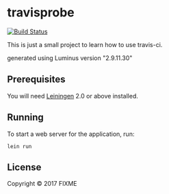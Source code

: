# travisprobe

[![Build Status](https://travis-ci.org/axeclbr/travisprobe.svg?branch=master)](https://travis-ci.org/axeclbr/travisprobe)

This is just a small project to learn how to use travis-ci.

generated using Luminus version "2.9.11.30"

## Prerequisites

You will need [Leiningen][1] 2.0 or above installed.

[1]: https://github.com/technomancy/leiningen

## Running

To start a web server for the application, run:

    lein run

## License

Copyright © 2017 FIXME
